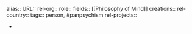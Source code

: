 alias::
URL::
rel-org::
role::
fields:: [[Philosophy of Mind]]
creations::
rel-country::
tags:: person, #panpsychism
rel-projects::



-
